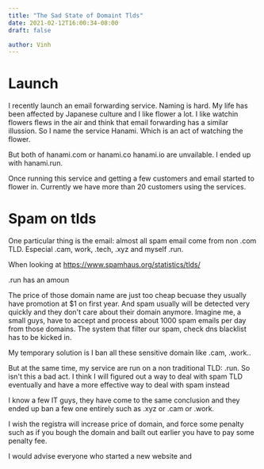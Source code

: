```yaml
---
title: "The Sad State of Domaint Tlds"
date: 2021-02-12T16:00:34-08:00
draft: false

author: Vinh
---
```


# Launch

I recently launch an email forwarding service. Naming is hard. My life has been affected by Japanese culture and I like flower a lot. I like watchin flowers flews in the air and think that email forwarding has a similar illussion. So I name the service Hanami. Which is an act of watching the flower.

But both of hanami.com or hanami.co   hanami.io are unvailable. I ended up with hanami.run.

Once running this service and getting a few customers and email started to flower in. Currently we have more than 20 customers using the services.

# Spam on tlds

One particular thing is the email: almost all spam email come from non .com TLD. Especial .cam, work, .tech, .xyz and myself .run.

When looking at https://www.spamhaus.org/statistics/tlds/

.run has an amoun

The price of those domain name are just too cheap becuase they usually have promotion at $1 on first year. And spam usually will be detected very quickly and they don't care about their domain anymore. Imagine me, a small guys, have to accept and process about 1000 spam emails per day from those domains. The system that filter our spam, check dns blacklist has to be kicked in.

My temporary solution is I ban all these sensitive domain like .cam, .work..

But at the same time, my service are run on a non traditional TLD: .run. So isn't this a bad act. I think I will figured out a way to deal with spam TLD eventually and have a more effective way to deal with spam instead

I know a few IT guys, they have come to the same conclusion and they ended up ban a few one entirely such as .xyz or .cam or .work.

I wish the registra will increase price of domain, and force some penalty such as if you bough the domain and bailt out earlier you have to pay some penalty fee.




I would advise everyone who started a new website and


